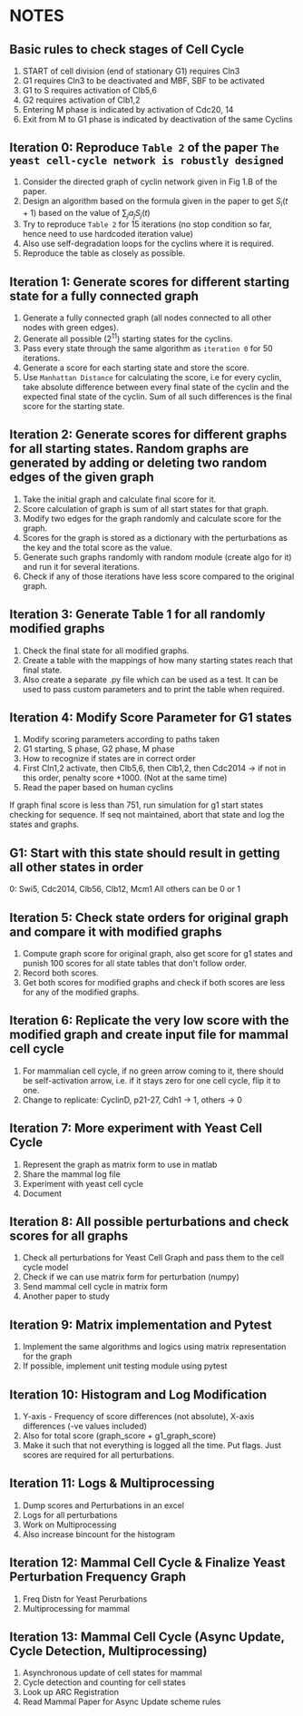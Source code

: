 # NOTES

## Basic rules to check stages of Cell Cycle

1. START of cell division (end of stationary G1) requires Cln3
2. G1 requires Cln3 to be deactivated and MBF, SBF to be activated
3. G1 to S requires activation of Clb5,6
4. G2 requires activation of Clb1,2
5. Entering M phase is indicated by activation of Cdc20, 14
6. Exit from M to G1 phase is indicated by deactivation of the same Cyclins

## Iteration 0: Reproduce `Table 2` of the paper `The yeast cell-cycle network is robustly designed`

1. Consider the directed graph of cyclin network given in Fig 1.B of the paper.
2. Design an algorithm based on the formula given in the paper to get $S_{i}(t+1)$ based on the value of $\sum_j a_j S_j(t)$
3. Try to reproduce `Table 2` for 15 iterations (no stop condition so far, hence need to use hardcoded iteration value)
4. Also use self-degradation loops for the cyclins where it is required.
5. Reproduce the table as closely as possible.

## Iteration 1: Generate scores for different starting state for a fully connected graph

1. Generate a fully connected graph (all nodes connected to all other nodes with green edges).
2. Generate all possible ($2^{11}$) starting states for the cyclins.
3. Pass every state through the same algorithm as `iteration 0` for 50 iterations.
4. Generate a score for each starting state and store the score.
5. Use `Manhattan Distance` for calculating the score, i.e for every cyclin, take absolute difference between every final state of the cyclin and the expected final state of the cyclin. Sum of all such differences is the final score for the starting state.

## Iteration 2: Generate scores for different graphs for all starting states. Random graphs are generated by adding or deleting two random edges of the given graph

1. Take the initial graph and calculate final score for it.
2. Score calculation of graph is sum of all start states for that graph.
3. Modify two edges for the graph randomly and calculate score for the graph.
4. Scores for the graph is stored as a dictionary with the perturbations as the key and the total score as the value.
5. Generate such graphs randomly with random module (create algo for it) and run it for several iterations.
6. Check if any of those iterations have less score compared to the original graph.

## Iteration 3: Generate Table 1 for all randomly modified graphs

1. Check the final state for all modified graphs.
2. Create a table with the mappings of how many starting states reach that final state.
3. Also create a separate .py file which can be used as a test. It can be used to pass custom parameters and to print the table when required.

## Iteration 4: Modify Score Parameter for G1 states

1. Modify scoring parameters according to paths taken
2. G1 starting, S phase, G2 phase, M phase
3. How to recognize if states are in correct order
4. First Cln1,2 activate, then Clb5,6, then Clb1,2, then Cdc2014 -> if not in this order, penalty score +1000. (Not at the same time)
5. Read the paper based on human cyclins

If graph final score is less than 751, run simulation for g1 start states checking for sequence. If seq not maintained, abort that state and log the states and graphs.

## G1: Start with this state should result in getting all other states in order

0: Swi5, Cdc2014, Clb56, Clb12, Mcm1
All others can be 0 or 1

## Iteration 5: Check state orders for original graph and compare it with modified graphs

1. Compute graph score for original graph, also get score for g1 states and punish 100 scores for all state tables that don't follow order.
2. Record both scores.
3. Get both scores for modified graphs and check if both scores are less for any of the modified graphs.

## Iteration 6: Replicate the very low score with the modified graph and create input file for mammal cell cycle

1. For mammalian cell cycle, if no green arrow coming to it, there should be self-activation arrow, i.e. if it stays zero for one cell cycle, flip it to one.
2. Change to replicate: CyclinD, p21-27, Cdh1 -> 1, others -> 0

## Iteration 7: More experiment with Yeast Cell Cycle

1. Represent the graph as matrix form to use in matlab
2. Share the mammal log file
3. Experiment with yeast cell cycle
4. Document

## Iteration 8: All possible perturbations and check scores for all graphs

1. Check all perturbations for Yeast Cell Graph and pass them to the cell cycle model
2. Check if we can use matrix form for perturbation (numpy)
3. Send mammal cell cycle in matrix form
4. Another paper to study

## Iteration 9: Matrix implementation and Pytest

1. Implement the same algorithms and logics using matrix representation for the graph
2. If possible, implement unit testing module using pytest

## Iteration 10: Histogram and Log Modification

1. Y-axis - Frequency of score differences (not absolute), X-axis differences (-ve values included)
2. Also for total score (graph_score + g1_graph_score)
3. Make it such that not everything is logged all the time. Put flags. Just scores are required for all perturbations.

## Iteration 11: Logs & Multiprocessing

1. Dump scores and Perturbations in an excel
2. Logs for all perturbations
3. Work on Multiprocessing
4. Also increase bincount for the histogram

## Iteration 12: Mammal Cell Cycle & Finalize Yeast Perturbation Frequency Graph

1. Freq Distn for Yeast Perurbations
2. Multiprocessing for mammal

## Iteration 13: Mammal Cell Cycle (Async Update, Cycle Detection, Multiprocessing)

1. Asynchronous update of cell states for mammal
2. Cycle detection and counting for cell states
3. Look up ARC Registration
4. Read Mammal Paper for Async Update scheme rules
